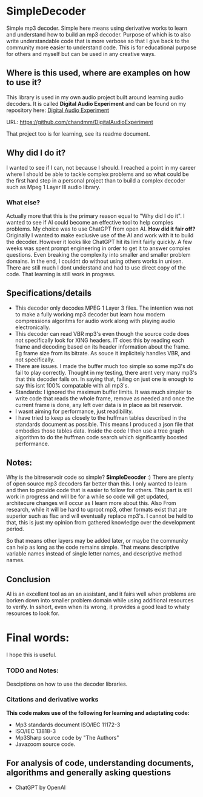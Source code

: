 # SimpleDecoder
Simple mp3 decoder. Simple here means using derivative works to learn and understand how to build an mp3 decoder. Purpose of which is to also write understandable code that is more verbose so that I give back to the community more easier to understand code.  This is for educational purpose for others and myself but can be used in any creative ways.

## Where is this used, where are examples on how to use it?
This library is used in my own audio project built around learning audio decoders.
It is called **Digital Audio Experiment** and can be found on my repository here: [Digital Audio Experiment](https://github.com/chandmm/DigitalAudioExperiment)

URL: https://github.com/chandmm/DigitalAudioExperiment

That project too is for learning, see its readme document.

## Why did I do it?
I wanted to see if I can, not because I should. I reached a point in my career where I should be able to tackle complex problems and so what could be the first hard step in a personal project than to build a complex decoder such as Mpeg 1 Layer III audio library. 

### What else?
Actually more that this is the primary reason equal to "Why did I do it". I wanted to see if AI could become an effective tool to help comples problems. My choice was to use ChatGPT from open AI. 
**How did it fair off?**
Originally I wanted to make exclusive use of the AI and work with it to build the decoder. However it looks like ChatGPT hit its limit fairly quickly. A few weeks was spent prompt engineering in order to get it to answer complex questions. Even breaking the complexity into smaller and smaller problem domains. In the end, I couldnt do without using others works in unisen. There are still much I dont understand and had to use direct copy of the code. That learning is still work in progress. 

## Specifications/details
- This decoder only decodes MPEG 1 Layer 3 files. The intention was not to make a fully working mp3 decoder but learn how modern compressions algoritms for audio work along with playing audio electronically.
- This decoder can read VBR mp3's even though the source code does not specifically look for XING headers. IT does this by reading each frame and decoding based on its header information about the frame. Eg frame size from its bitrate. As souce it implicitely handles VBR, and not specifically.
- There are issues. I made the buffer much too simple so some mp3's do fail to play correctly. Thought in my testing, there arent very many mp3's that this decoder fails on. In saying that, failing on just one is enough to say this isnt 100% compatable with all mp3's.
- Standards: I ignored the maximum buffer limits. It was much simpler to write code that reads the whole frame, remove as needed and once the current frame is done, any left over data is in place as bit reservoir.
- I wasnt aiming for performance, just readibility.
- I have tried to keep as closely to the huffman tables described in the standards document as possible. This means I produced a json file that embodies those tables data. Inside the code I then use a tree graph algorithm to do the huffman code search which significantly boosted performance.

## Notes:
Why is the bitreservoir code so simple?
**SimpleDeocder** :) There are plenty of open source mp3 decoders far better than this. I only wanted to learn and then to provide code that is easier to follow for others. This part is still work in progress and will be for a while so code will get updated, architecure changes will occur as I learn more about this. Also From research, while it will be hard to uproot mp3, other formats exist that are superior such as flac and will eventually replace mp3's. I cannot be held to that, this is just my opinion from gathered knowledge over the development period.

So that means other layers may be added later, or maybe the community can help as long as the code remains simple. That means descriptive variable names instead of single letter names, and descriptive method names.

## Conclusion
AI is an excellent tool as an an assistant, and it fairs well when problems are borken down into smaller problem domain while using additional resources to verify. In sshort, even when its wrong, it provides a good lead to whaty resources to look for.

# Final words:
I hope this is useful.

### TODO and Notes:
Desciptions on how to use the decoder libraries.


### Citations and derivative works
**This code makes use of the following for learning and adaptating code:**
- Mp3 standards document ISO/IEC 11172-3
- ISO/IEC 13818-3
- Mp3Sharp source code by "The Authors"
- Javazoom source code.

## For analysis of code, understanding documents, algorithms and generally asking questions
- ChatGPT by OpenAI